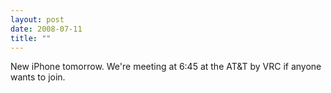 ```yaml
---
layout: post
date: 2008-07-11
title: ""
---
```

New iPhone tomorrow. We're meeting at 6:45 at the AT&amp;T by VRC if anyone wants to join.